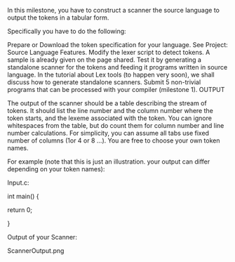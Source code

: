 
In this milestone, you have to construct a scanner the source language to output the tokens in a tabular form.

Specifically you have to do the following:

Prepare or Download the token specification for your language. See Project: Source Language Features.
Modify the lexer script to detect tokens. A sample is already given on the page shared. Test it by generating a standalone scanner for the tokens and feeding it programs written in source language.  In the tutorial about Lex tools (to happen very soon), we shall discuss how to generate standalone scanners.
Submit 5 non-trivial programs that can be processed with your compiler (milestone 1).
OUTPUT

The output of the scanner should be a table describing the stream of tokens. It should list the line number and the column number where the token starts, and the lexeme associated with the token. You can ignore whitespaces from the table, but do count them for column number and line number calculations. For simplicity, you can assume all tabs use fixed number of columns (1or 4 or 8 ...). You are free to choose your own token names.

For example (note that this is just an illustration. your output can differ depending on your token names):

Input.c:

int main() {

 return 0;

}

Output of your Scanner:

ScannerOutput.png

